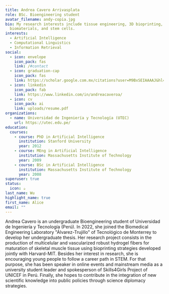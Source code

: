 ```yaml
---
title: Andrea Cavero Arrivasplata
role: BSc. Bioengineering student
avatar_filename: andy-copia.jpg
bio: My research interests include tissue engineering, 3D bioprinting,
  biomaterials, and stem cells.
interests:
  - Artificial Intelligence
  - Computational Linguistics
  - Information Retrieval
social:
  - icon: envelope
    icon_pack: fas
    link: /#contact
  - icon: graduation-cap
    icon_pack: fas
    link: https://scholar.google.com.mx/citations?user=M9BxSEIAAAAJ&hl=es
  - icon: linkedin
    icon_pack: fab
    link: https://www.linkedin.com/in/andreacaveroa/
  - icon: cv
    icon_pack: ai
    link: uploads/resume.pdf
organizations:
  - name: Universidad de Ingeniería y Tecnología (UTEC)
    url: https://utec.edu.pe/
education:
  courses:
    - course: PhD in Artificial Intelligence
      institution: Stanford University
      year: 2012
    - course: MEng in Artificial Intelligence
      institution: Massachusetts Institute of Technology
      year: 2009
    - course: BSc in Artificial Intelligence
      institution: Massachusetts Institute of Technology
      year: 2008
superuser: true
status:
  icon: ☕️
last_name: Wu
highlight_name: true
first_name: Alice
email: ""
---
```

Andrea Cavero is an undergraduate Bioengineering student of Universidad de Ingeniería y Tecnología (Perú). In 2022, she joined the Biomedical Engineering Laboratory "Álvarez-Trujillo" of Tecnológico de Monterrey to develop her undergraduate thesis. Her research project consists in the production of multicelular and vascularized robust hydrogel fibers for maturation of skeletal muscle tissue using bioprinting strategies developed jointly with Harvard-MIT.  Besides her interest in research, she is encouraging young people to follow a career path in STEM. For that purpose, she has been speaker in online events and mainstream media as a university student leader and spokesperson of Skills4Girls Project of UNICEF in Perú. Finally, she hopes to contribute in the integration of new scientific knowledge into public policies through science diplomacy strategies.

<!--EndFragment-->
